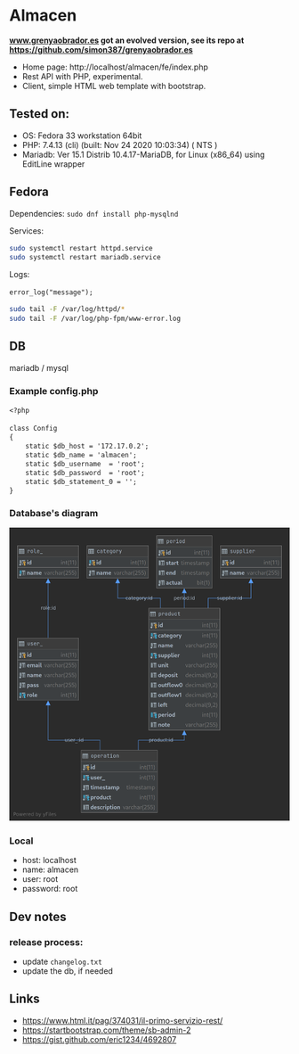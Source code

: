 # Almacen
**www.grenyaobrador.es got an evolved version, see its repo at https://github.com/simon387/grenyaobrador.es**
+ Home page: http://localhost/almacen/fe/index.php
+ Rest API with PHP, experimental.
+ Client, simple HTML web template with bootstrap.
## Tested on:
+ OS: Fedora 33 workstation 64bit
+ PHP: 7.4.13 (cli) (built: Nov 24 2020 10:03:34) ( NTS )
+ Mariadb: Ver 15.1 Distrib 10.4.17-MariaDB, for Linux (x86_64) using  EditLine wrapper
## Fedora
Dependencies:
```sudo dnf install php-mysqlnd```

Services:
```bash
sudo systemctl restart httpd.service
sudo systemctl restart mariadb.service
```

Logs:

```error_log("message");```
```bash
sudo tail -F /var/log/httpd/*
sudo tail -F /var/log/php-fpm/www-error.log
```
## DB
mariadb / mysql
### Example config.php
```injectablephp
<?php

class Config
{
	static $db_host = '172.17.0.2';
	static $db_name = 'almacen';
	static $db_username  = 'root';
	static $db_password  = 'root';
	static $db_statement_0 = '';
}
```
### Database's diagram
![image info](./almacen.png)
### Local
+ host: localhost
+ name: almacen
+ user: root
+ password: root

## Dev notes

### release process:
+ update ```changelog.txt```
+ update the db, if needed

## Links
+ https://www.html.it/pag/374031/il-primo-servizio-rest/
+ https://startbootstrap.com/theme/sb-admin-2
+ https://gist.github.com/eric1234/4692807
